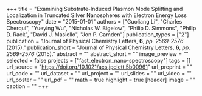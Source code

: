 +++
title = "Examining Substrate-Induced Plasmon Mode Splitting and Localization in Truncated Silver Nanospheres with Electron Energy Loss Spectroscopy"
date = "2015-01-01"
authors = ["Guoliang Li", "Charles Cherqui", "Yueying Wu", "Nicholas W. Bigelow", "Philip D. Simmons", "Philip D. Rack", "David J. Masiello", "Jon P. Camden"]
publication_types = ["2"]
publication = "Journal of Physical Chemistry Letters, **6**, _pp. 2569-2576_ (2015)."
publication_short = "Journal of Physical Chemistry Letters, **6**, _pp. 2569-2576_ (2015)."
abstract = ""
abstract_short = ""
image_preview = ""
selected = false
projects = ["fast_electron_nano-spectroscopy"]
tags = []
url_source = "https://doi.org/10.1021/acs.jpclett.5b00961"
url_preprint = ""
url_code = ""
url_dataset = ""
url_project = ""
url_slides = ""
url_video = ""
url_poster = ""
url_pdf = ""
math = true
highlight = true
[header]
image = ""
caption = ""
+++
